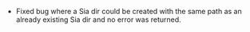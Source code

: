 - Fixed bug where a Sia dir could be created with the same path as an already existing Sia dir and no error was returned.